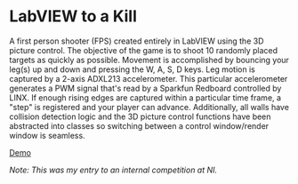 # LabVIEW to a Kill
A first person shooter (FPS) created entirely in LabVIEW using the 3D picture control. The objective of the game is to shoot 10 randomly placed targets as quickly as possible. Movement is accomplished by bouncing your leg(s) up and down and pressing the W, A, S, D keys. Leg motion is captured by a 2-axis ADXL213 accelerometer. This particular accelerometer generates a PWM signal that's read by a Sparkfun Redboard controlled by LINX. If enough rising edges are captured within a particular time frame, a "step" is registered and your player can advance. Additionally, all walls have collision detection logic and the 3D picture control functions have been abstracted into classes so switching between a control window/render window is seamless.

[Demo](https://www.youtube.com/watch?v=kU5iaaE5-PM)

_Note: This was my entry to an internal competition at NI._
